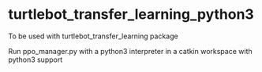 # turtlebot_transfer_learning_python3
To be used with turtlebot_transfer_learning package

Run ppo_manager.py with a python3 interpreter in a catkin workspace with python3 support

